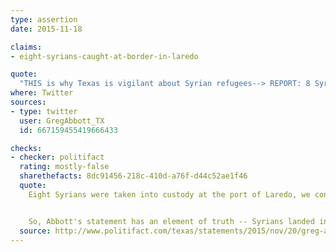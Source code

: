 ```yaml
---
type: assertion
date: 2015-11-18

claims:
- eight-syrians-caught-at-border-in-laredo

quote:
  "THIS is why Texas is vigilant about Syrian refugees--> REPORT: 8 Syrians Caught at Texas Border in Laredo. [#tcot](https://twitter.com/hashtag/tcot?src=hash)"
where: Twitter
sources:
- type: twitter
  user: GregAbbott_TX
  id: 667159455419666433

checks:
- checker: politifact
  rating: mostly-false
  sharethefacts: 8dc91456-218c-410d-a76f-d44c52ae1f46
  quote:
    Eight Syrians were taken into custody at the port of Laredo, we confirmed. But Homeland Security officials said the Syrians had turned themselves in to a Border Patrol agent, seeking asylum.


    So, Abbott's statement has an element of truth -- Syrians landed in U.S. custody -- but it leaves an incorrect implication of how and why they got there.
  source: http://www.politifact.com/texas/statements/2015/nov/20/greg-abbott/greg-abbott-claims-syrians-caught-mexico-border-re/
---
```

